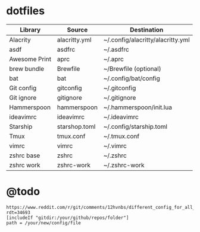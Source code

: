 # dotfiles

| Library      | Source        | Destination                       |
| ------------ | ------------- | --------------------------------- |
| Alacrity     | alacritty.yml | ~/.config/alacritty/alacritty.yml |
| asdf         | asdfrc        | ~/.asdfrc                         |
| Awesome Print| aprc          | ~/.aprc                           |
| brew bundle  | Brewfile      | ~/Brewfile (optional)             |
| bat          | bat           | ~/.config/bat/config              |
| Git config   | gitconfig     | ~/.gitconfig                      |
| Git ignore   | gitignore     | ~/.gitignore                      |
| Hammerspoon  | hammerspoon   | ~/.hammerspoon/init.lua           |
| ideavimrc    | ideavimrc     | ~/.ideavimrc                      |
| Starship     | starshop.toml | ~/.config/starship.toml           |
| Tmux         | tmux.conf     | ~/.tmux.conf                      |
| vimrc        | vimrc         | ~/.vimrc                          |
| zshrc base   | zshrc         | ~/.zshrc                          |
| zshrc work   | zshrc-work    | ~/.zshrc-work                     |

# @todo

    https://www.reddit.com/r/git/comments/12hvnbs/different_config_for_all_repos_in_a_directory/?rdt=34693
    [includeIf "gitdir:/your/github/repos/folder"]
    path = /your/new/config/file
